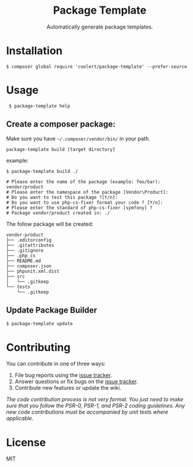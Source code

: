 <h1 align="center"> Package Template </h1>

<p align="center">Automatically generate package templates.</p>


# Installation


```shell
$ composer global require 'coolert/package-template' --prefer-source
```

# Usage

```shell
 $ package-template help
```

## Create a composer package:
Make sure you have `~/.composer/vendor/bin/` in your path.

```
package-template build [target directory]
```
example:

```shell
$ package-template build ./

# Please enter the name of the package (example: foo/bar): vendor/product
# Please enter the namespace of the package [Vendor\Product]:
# Do you want to test this package ?[Y/n]:
# Do you want to use php-cs-fixer format your code ? [Y/n]:
# Please enter the standard of php-cs-fixer [symfony] ?
# Package vendor/product created in: ./
```
The follow package will be created:

```
vendor-product
├── .editorconfig
├── .gitattributes
├── .gitignore
├── .php_cs
├── README.md
├── composer.json
├── phpunit.xml.dist
├── src
│   └── .gitkeep
└── tests
    └── .gitkeep
```

## Update Package Builder

```shell
$ package-template update
```

# Contributing

You can contribute in one of three ways:

1. File bug reports using the [issue tracker](https://github.com/coolert/package-template/issues).
2. Answer questions or fix bugs on the [issue tracker](https://github.com/coolert/package-template/issues).
3. Contribute new features or update the wiki.

_The code contribution process is not very formal. You just need to make sure that you follow the PSR-0, PSR-1, and PSR-2 coding guidelines. Any new code contributions must be accompanied by unit tests where applicable._

# License

MIT
